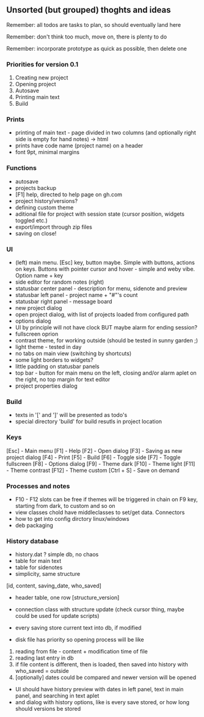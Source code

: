 ## Unsorted (but grouped) thoghts and ideas

Remember: all todos are tasks to plan, so should eventually land here

Remember: don't think too much, move on, there is plenty to do

Remember: incorporate prototype as quick as possible, then delete one

### Priorities for version 0.1
1. Creating new project
2. Opening project
3. Autosave
4. Printing main text
5. Build

### Prints
- printing of main text - page divided in two columns (and optionally right side is empty for hand notes) -> html
- prints have code name (project name) on a header
- font 9pt, minimal margins

### Functions
- autosave
- projects backup
- [F1] help, directed to help page on gh.com
- project history/versions?
- defining custom theme
- aditional file for project with session state (cursor position, widgets toggled etc.)
- export/import through zip files
- saving on close!

### UI
- (left) main menu. [Esc] key, button maybe. Simple with buttons, actions on keys. Buttons with pointer cursor and hover - simple and weby vibe. Option name + key
- side editor for random notes (right)
- statusbar center panel - description for menu, sidenote and preview
- statusbar left panel - project name + "#"'s count
- statusbar right panel - message board
- new project dialog
- open project dialog, with list of projects loaded from configured path
- options dialog
- UI by principle will not have clock BUT maybe alarm for ending session?
- fullscreen oprion
- contrast theme, for working outside (should be tested in sunny garden ;)
- light theme - tested in day
- no tabs on main view (switching by shortcuts)
- some light borders to widgets?
- little padding on statusbar panels
- top bar - button for main menu on the left, closing and/or alarm aplet on the right, no top margin for text editor
- project properties dialog

### Build
- texts in '[' and ']' will be presented as todo's
- special directory 'build' for build resutls in project location

### Keys
[Esc] - Main menu
[F1] - Help
[F2] - Open dialog
[F3] - Saving as new project dialog
[F4] - Print
[F5] - Build
[F6] - Toggle side
[F7] - Toggle fullscreen
[F8] - Options dialog
[F9] - Theme dark
[F10] - Theme light
[F11] - Theme contrast
[F12] - Theme custom
[Ctrl + S] - Save on demand

### Processes and notes
- F10 - F12 slots can be free if themes will be triggered in chain on F9 key, starting from dark, to custom and so on
- view classes chold have middleclasses to set/get data. Connectors
- how to get into config dirctory linux/windows
- deb packaging

### History database
- history.dat ? simple db, no chaos
- table for main text
- table for sidenotes
- simplicity, same structure

[id, content, saving_date, who_saved]

- header table, one row
[structure_version]

- connection class with structure update (check cursor thing, maybe could be used for update scripts)
- every saving store current text into db, if modified
- disk file has priority so opening process will be like
1. reading from file - content + modification time of file
2. reading last entry in db
3. if file content is different, then is loaded, then saved into history with who_saved = outside
4. [optionally] dates could be compared and newer version will be opened

- UI should have history preview with dates in left panel, text in main panel, and searching in text aplet
- and dialog with history options, like is every save stored, or how long should versions be stored